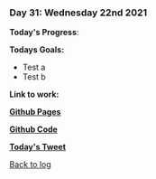 ### Day 31: Wednesday 22nd 2021

**Today's Progress**:   

**Todays Goals:** 
- Test a
- Test b

**Link to work:** 

[**Github Pages**](https://scrimba.com/scrim/co434468dafa5e7c135db6b17)

[**Github Code**](https://github.com/aldojack/Speedometer)

[**Today's Tweet**](https://twitter.com/MrAldoJack/status/1473226820501843970)

[Back to log](/log.md)